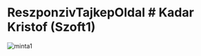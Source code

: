 # ReszponzivTajkepOldal # Kadar Kristof (Szoft1)
![minta1](https://github.com/Kkrisi/ReszponzivTajkepOldal/assets/43924835/4ff8adae-bc56-4c4e-a775-a9222ad481fa)
